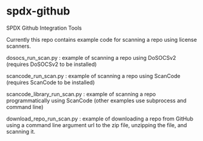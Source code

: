 # spdx-github
SPDX Github Integration Tools

Currently this repo contains example code for scanning a repo using license scanners.

dosocs_run_scan.py : example of scanning a repo using DoSOCSv2 (requires DoSOCSv2 to be installed)

scancode_run_scan.py : example of scanning a repo using ScanCode (requires ScanCode to be installed)

scancode_library_run_scan.py : example of scanning a repo programmatically using ScanCode (other examples use subprocess and command line)

download_repo_run_scan.py : example of downloading a repo from GitHub using a command line argument url to the zip file, unzipping the file, and scanning it.
